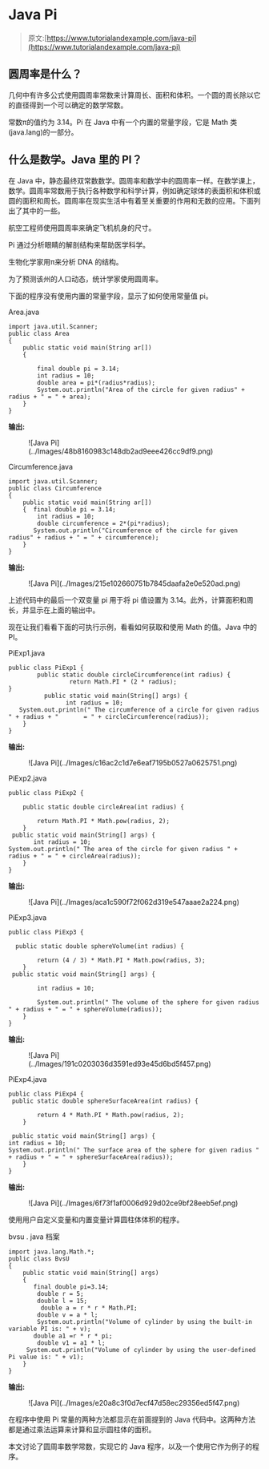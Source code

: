 # Java Pi

> 原文:[https://www.tutorialandexample.com/java-pi](https://www.tutorialandexample.com/java-pi)

## 圆周率是什么？

几何中有许多公式使用圆周率常数来计算周长、面积和体积。一个圆的周长除以它的直径得到一个可以确定的数学常数。

常数π的值约为 3.14。Pi 在 Java 中有一个内置的常量字段，它是 Math 类(java.lang)的一部分。

## 什么是数学。Java 里的 PI？

在 Java 中，静态最终双常数数学。圆周率和数学中的圆周率一样。在数学课上，数学。圆周率常数用于执行各种数学和科学计算，例如确定球体的表面积和体积或圆的面积和周长。圆周率在现实生活中有着至关重要的作用和无数的应用。下面列出了其中的一些。

航空工程师使用圆周率来确定飞机机身的尺寸。

Pi 通过分析眼睛的解剖结构来帮助医学科学。

生物化学家用π来分析 DNA 的结构。

为了预测该州的人口动态，统计学家使用圆周率。

下面的程序没有使用内置的常量字段，显示了如何使用常量值 pi。

Area.java

```
import java.util.Scanner;  
public class Area  
{  
    public static void main(String ar[])   
    {  

        final double pi = 3.14;  
        int radius = 10; 
        double area = pi*(radius*radius);   
        System.out.println("Area of the circle for given radius" + radius + " = " + area);  
    }  
} 
```

**输出:**

<figure class="wp-block-image">![Java Pi](../Images/48b8160983c148db2ad9eee426cc9df9.png)</figure>

Circumference.java

```
import java.util.Scanner;  
public class Circumference  
{  
    public static void main(String ar[])   
    {  final double pi = 3.14;  
        int radius = 10; 
        double circumference = 2*(pi*radius); 
       System.out.println("Circumference of the circle for given radius" + radius + " = " + circumference);  
    }  
} 
```

**输出:**

<figure class="wp-block-image">![Java Pi](../Images/215e102660751b7845daafa2e0e520ad.png)</figure>

上述代码中的最后一个双变量 pi 用于将 pi 值设置为 3.14。此外，计算面积和周长，并显示在上面的输出中。

现在让我们看看下面的可执行示例，看看如何获取和使用 Math 的值。Java 中的 PI。

PiExp1.java

```
public class PiExp1 {
        public static double circleCircumference(int radius) {
                 return Math.PI * (2 * radius); 
}
          public static void main(String[] args) {
             	int radius = 10;
   System.out.println(" The circumference of a circle for given radius " + radius + "       = " + circleCircumference(radius));
	}
}
```

**输出:**

<figure class="wp-block-image">![Java Pi](../Images/c16ac2c1d7e6eaf7195b0527a0625751.png)</figure>

PiExp2.java

```
public class PiExp2 {

	public static double circleArea(int radius) {

		return Math.PI * Math.pow(radius, 2);
	}
 public static void main(String[] args) {
       int radius = 10;
System.out.println(" The area of the circle for given radius " + radius + " = " + circleArea(radius));
	}
}
```

**输出:**

<figure class="wp-block-image">![Java Pi](../Images/aca1c590f72f062d319e547aaae2a224.png)</figure>

PiExp3.java

```
public class PiExp3 {

  public static double sphereVolume(int radius) {

		return (4 / 3) * Math.PI * Math.pow(radius, 3);
	}
 public static void main(String[] args) {

		int radius = 10;

		System.out.println(" The volume of the sphere for given radius " + radius + " = " + sphereVolume(radius));
	}
} 
```

**输出:**

<figure class="wp-block-image">![Java Pi](../Images/191c0203036d3591ed93e45d6bd5f457.png)</figure>

PiExp4.java

```
public class PiExp4 {
 public static double sphereSurfaceArea(int radius) {

		return 4 * Math.PI * Math.pow(radius, 2);
	}

 public static void main(String[] args) {
int radius = 10;
System.out.println(" The surface area of the sphere for given radius " + radius + " = " + sphereSurfaceArea(radius));
	}
}
```

**输出:**

<figure class="wp-block-image">![Java Pi](../Images/6f73f1af0006d929d02ce9bf28eeb5ef.png)</figure>

使用用户自定义变量和内置变量计算圆柱体体积的程序。

bvsu . java 档案

```
import java.lang.Math.*;  
public class BvsU 
{    
    public static void main(String[] args)   
    {  
       final double pi=3.14;  
        double r = 5;  
        double l = 15;          
         double a = r * r * Math.PI;  
        double v = a * l;  
        System.out.println("Volume of cylinder by using the built-in variable PI is: " + v);  
       double a1 =r * r * pi;  
        double v1 = a1 * l;  
     System.out.println("Volume of cylinder by using the user-defined Pi value is: " + v1);  
    }  
} 
```

**输出:**

<figure class="wp-block-image">![Java Pi](../Images/e20a8c3f0d7ecf47d58ec29356ed5f47.png)</figure>

在程序中使用 Pi 常量的两种方法都显示在前面提到的 Java 代码中。这两种方法都是通过乘法运算来计算和显示圆柱体的面积。

本文讨论了圆周率数学常数，实现它的 Java 程序，以及一个使用它作为例子的程序。